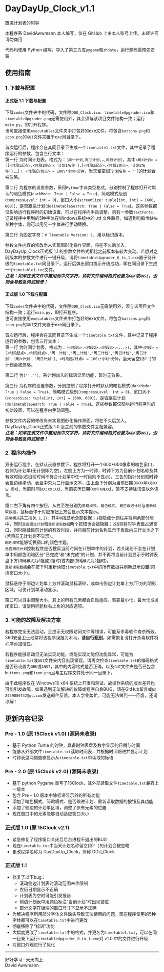 # DayDayUp_Clock_v1.1
跟进计划表的时钟

本程序系 DavidAwwmann 本人编写，仅在 GitHub 上由本人账号上传。未经许可请勿商用

代码均使用 Python 编写，导入了第三方库`pygame`和`zhdate`，运行源码需预先安装

## 使用指南

### 1. 下载与配置

#### 正式版 1.1 下载与配置

下载`codes`文件夹中的代码，文件除`DDU_Clock.ico`、`timetableUpgrader.ico`和`timetableUpgrader.png`无需使用外，其余须与该项目文件结构一致；运行`main.py`，即打开程序。  
也可直接使用`executables`文件夹中打包好的exe文件，将包含`buttons.png`和`icon.png`的`GUI`文件夹置于exe同目录下。  
  
首次运行后，程序会在其同目录下生成一个`timetable1.txt`文件，其中记录了程序运行的参数，包含三行文本：  
第一行 为时间计划表，格式为：`[周一计划,周二计划,…,周日计划]`，其中`<周X计划> = [[<时段1起点>,<时段1终点>,'计划1名称'],[<时段2起点>,<时段2终点>,'计划2名称'],…]； <时段起/终点> = 100\*小时+分钟`，当天留空(即`计划名称 = ''`)的计划会被忽略。  
  
第二行 为程序的设置参数，采用`Python`字典类型格式，分别控制了程序打开时默认的暗色模式(`darkMode: True | False = True`)、简略模式级别(`compressLevel: int = 0`)、窗口大小(`screenSize: tuple[int, int] = (600, 600)`)、是否跟进计划(`doTimetableSearch: True | False = True`)。这些参数都仅影响运行程序时的初始设置，可以在程序内手动调整。另有一参数`textFonts`，记录程序中用到的5种字体在Windows系统中的 .ttf 文件路径，如遇到电脑恰缺失某种字体，则可以用另一字体进行手动替换。  

第三行 为固定字符：`# Timetable Version: 1`，用以标识版本。  

参数文件内容的修改尚未实现图形化操作界面，将在不久后加入。DayDayUp_Clock正式版 1.1 的参数文件格式相比之前版本有较大变动。若想对之前版本的参数文件进行一键升级，请将`timetableUpgrader_0_to_1.exe`置于待升级的`timetable.txt`同目录下，运行后弹出窗口提示升级成功，即在同目录下生成一个`timetable1.txt`文件。  
***注意：如果在该文件中需用到中文字符，须将文件编码格式设置为`GBK`或`ANSI`，否则会导致乱码或崩溃！***  

#### 正式版 1.0 下载与配置
下载`codes`文件夹中的代码，文件除`DDU_Clock.ico`无需使用外，须与该项目文件结构一致；运行`main.py`，即打开程序。  
也可直接使用`executables`文件夹中打包好的exe文件，将包含`buttons.png`和`icon.png`的`GUI`文件夹置于exe同目录下。  
  
首次运行后，程序会在其同目录下生成一个`timetable.txt`文件，其中记录了程序运行的参数，包含三行文本：  
第一行 为时间计划表，格式为：`[<时段1>,<时段2>,<时段3>,<...>]`，其中`<时段> = [<时段起点>,<时段终点>,'周一计划','周二计划','周三计划','周四计划','周五计划','周六计划','周日计划'], <时段起/终点> = 100\*小时+分钟`，当天留空(即`''`)的计划会被忽略。  
  
第二行 为`['','']`，系计划加入的标语显示功能，暂时无效果。  
  
第三行 为程序的设置参数，分别控制了程序打开时默认的暗色模式(`darkMode: True | False = True`)、简略模式级别(`compressLevel: int = 0`)、窗口大小(`screenSize: tuple[int, int] = (600, 600)`)、是否跟进计划(`doTimetableSearch: True | False = True`)。这些参数都仅影响运行程序时的初始设置，可以在程序内手动调整。  

参数文件内容的修改尚未实现图形化操作界面，将在不久后加入。DayDayUp_Clock正式版 1.0 及之前的参数文件互相兼容。  
***注意：如果在该文件中需用到中文字符，须将文件编码格式设置为`GBK`或`ANSI`，否则会导致乱码或崩溃！***  

### 2. 程序内操作

双击运行程序，在默认设置参数下，程序将打开一个600*600像素的暗色窗口，右侧为计划单(无计划即为空)，左侧上方为一时钟，时钟下方为目前计划名称及其有效时段(若目前时间不符合计划单中任一时段则不显示)。三色的指针分别贴时钟表盘边缘移动，表盘中央为三行显示文本，由上至下分别为当前日期(`XXXX年X月XX日 周X`)、当前时间(`XX:XX:XX`)、当前农历日期(`XX年X月XX`)，暂不支持除汉语以外语言。  

窗口右下角有四个按钮，从右至左分别为`简略模式`、`暗色模式`、`是否跟进计划`与`重新读取数据`，鼠标悬停于对应按钮上方会显示文本提示。  
`简略模式`共三挡(`0`, `1`, `2`)，其中`0`挡显示全部数据；`1`挡隐藏计划栏并将剩余部分居中，同时`是否跟进计划`和`重新读取数据`两个按钮也会被隐藏；`2`挡则将时钟表盘占满窗口，同时隐藏目前计划的有效时段，并将目前计划名称显示于表盘内三行文本之下(若目前无计划则不显示)。  
`暗色模式`能够切换窗口的颜色主题。  
`是否跟进计划`控制程序是否搜索当前时间在计划单中的计划，若关闭则不会在计划单中用颜色明暗区分“已完成”和“未完成”的计划，并不再将当前计划显示于时钟表盘下方(`简略模式`为`0`挡或`1`挡时)或内部(`简略模式`为`2`挡时)。  
`重新读取数据`会在按下时重新读取`timetable.txt`中的所有数据并刷新显示设置(包括窗口大小)。

鼠标悬停于侧边计划单上方并滚动鼠标滚轮，或单击侧边计划单上方/下方的阴影区域，可使计划单滚动显示。

窗口可以自由调整大小，其上的所有元素都会自动适应。若要最小化、最大化或关闭窗口，请使用标题栏右上角的对应选项。

### 3. 可能的故障及解决方案

若程序完全无法启动，且提示无权限访问文件等错误，可能系杀毒软件查杀所致。360安全卫士经常将该程序误报为木马，**请自行甄别**，如需恢复请打开杀毒软件将程序添加信任。  

若程序能够启动但无法实现功能，或能实现功能但功能异常，可能为`timetable.txt`或`GUI`文件夹内容出现错误。请再次检查`timetable.txt`的编码格式是否已设置为`GBK`或`ANSI`，其中的内容格式是否正确，以及`GUI`文件夹是否已包含`buttons.png`和`icon.png`且与主程序文件处于同一目录下。  

由于此程序仅在 Windows10 x64 系统上开发和测试，故操作系统的版本差异也可能引发故障。如果遇到无法解决的故障或程序自身BUG，请在GitHub留言或向`2439886732@qq.com`发送邮件反馈。本人学业繁忙，可能无法做到一一回复，还请谅解！

## 更新内容记录

### Pre - 1.0 (原 15Clock v1.0) (源码未收录)
- 基于 Python Turtle 的时钟，具备时钟表盘及数字显示的日期与时间
- 能够从外部文件`timetable.txt`读取时间表，并根据时间跟进并显示计划
- 时钟表盘两侧能够显示从`timetable.txt`中读取的标语

### Pre - 2.0 (原 15Clock v2.0) (源码未收录)
- 基于 python Pygame 重写了15Clock，其外部读取文件`timetable.txt`兼容上一版本
- 包含 Pre - 1.0 版本中除标语显示外的所有功能
- 添加了暗色模式、简略模式、是否跟进计划、重新读取数据的按钮及其功能
- 添加了侧边的计划单区域，调整了原有元素的位置
- 现在窗口中的元素能够自动适应窗口大小

### 正式版 1.0 (原 15Clock v2.1)
- 紧急修复了程序窗口关闭后后台进程不退出的BUG
- 现在`timetable.txt`中当天计划名称留空(即`''`)的计划会被忽略
- 更改程序名称为 DayDayUp_Clock，简称 DDU_Clock

### 正式版 1.1
- 修复了以下bug：
    - 滚动侧边计划表时滚动范围未作限制
    - 农历日期显示不正确
    - 计划表为空时可能引发报错
    - 侧边计划表中用颜色标注“当前计划”时出现错位
    - 部分文字在极端的窗口尺寸下显示不正确
- 为解决程序所用部分字体文件缺失导致无法使用的问题，现在程序使用的5种字体都可以在`timetable.txt`中进行更改
- 彻底移除了“标语”功能
- 大幅度更改了`timetable.txt`中的格式，并更名为`timetable1.txt`，可以在同一目录下运行`timetableUpgrader_0_to_1.exe`对 v1.0 中的文件进行升级
- 对窗口外观进行了优化  
  

---
好好学习 · 天天向上  
David Awwmann